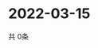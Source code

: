 # 2022-03-15
  共 0条

  <!-- BEGIN -->
  <!-- 最后更新时间Tue Mar 15 2022 09:06:21 GMT+0000 (Coordinated Universal Time) -->
  
  <!-- END -->
  
  